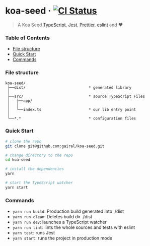 # koa-seed &middot; [![CI Status](https://github.com/gairal/koa-seed/workflows/CI/badge.svg)](https://github.com/gairal/koa-seed/actions)

> A Koa Seed [TypeScript](https://www.typescriptlang.org/),
> [Jest](https://jestjs.io/), [Prettier](https://prettier.io/), [eslint](https://eslint.org/) and ❤️

### Table of Contents

- [File structure](#file-structure)
- [Quick Start](#quick-start)
- [Commands](#commands)

### File structure

```markup
koa-seed/
 ├──dist/                            * generated library
 │
 ├──src/                             * source TypeScript Files
 │   ├──app/
 │   │
 │   └──index.ts                     * our lib entry point
 │
 └──*.*                              * configuration files
```

### Quick Start

```bash
# clone the repo
git clone git@github.com:gairal/koa-seed.git

# change directory to the repo
cd koa-seed

# install the dependencies
yarn

# start the TypeScript watcher
yarn start
```

### Commands

- `yarn run build`: Production build generated into ./dist
- `yarn run clean`: Deletes build dir ./dist
- `yarn run dev`: launches a TypeScript watcher
- `yarn run lint`: lints the whole sources and tests with eslint
- `yarn test`: runs Jest
- `yarn start`: runs the project in production mode
